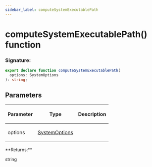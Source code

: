 ```yaml
---
sidebar_label: computeSystemExecutablePath
---
```


# computeSystemExecutablePath() function

### Signature:

```typescript
export declare function computeSystemExecutablePath(
  options: SystemOptions
): string;
```

## Parameters

<table><thead><tr><th>

Parameter

</th><th>

Type

</th><th>

Description

</th></tr></thead>
<tbody><tr><td>

options

</td><td>

[SystemOptions](./browsers.systemoptions.md)

</td><td>

</td></tr>
</tbody></table>
**Returns:**

string
